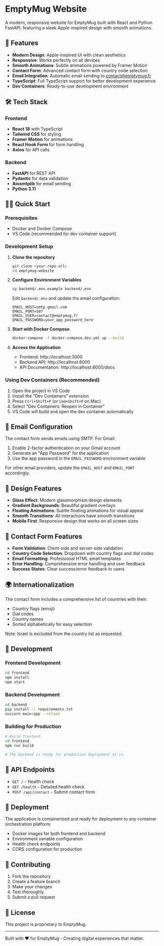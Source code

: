 # EmptyMug Website

A modern, responsive website for EmptyMug built with React and Python FastAPI, featuring a sleek Apple-inspired design with smooth animations.

## 🚀 Features

- **Modern Design**: Apple-inspired UI with clean aesthetics
- **Responsive**: Works perfectly on all devices
- **Smooth Animations**: Subtle animations powered by Framer Motion
- **Contact Form**: Advanced contact form with country code selection
- **Email Integration**: Automatic email sending to contact@emptymug.fr
- **TypeScript**: Full TypeScript support for better development experience
- **Dev Containers**: Ready-to-use development environment

## 🛠️ Tech Stack

### Frontend
- **React 18** with TypeScript
- **Tailwind CSS** for styling
- **Framer Motion** for animations
- **React Hook Form** for form handling
- **Axios** for API calls

### Backend
- **FastAPI** for REST API
- **Pydantic** for data validation
- **Aiosmtplib** for email sending
- **Python 3.11**

## 🏃‍♂️ Quick Start

### Prerequisites
- Docker and Docker Compose
- VS Code (recommended for dev container support)

### Development Setup

1. **Clone the repository**
   ```bash
   git clone <your-repo-url>
   cd emptymug-website
   ```

2. **Configure Environment Variables**
   ```bash
   cp backend/.env.example backend/.env
   ```
   
   Edit `backend/.env` and update the email configuration:
   ```env
   EMAIL_HOST=smtp.gmail.com
   EMAIL_PORT=587
   EMAIL_USER=contact@emptymug.fr
   EMAIL_PASSWORD=your_app_password_here
   ```

3. **Start with Docker Compose**
   ```bash
   docker-compose -f docker-compose.dev.yml up --build
   ```

4. **Access the Application**
   - Frontend: http://localhost:3000
   - Backend API: http://localhost:8000
   - API Documentation: http://localhost:8000/docs

### Using Dev Containers (Recommended)

1. Open the project in VS Code
2. Install the "Dev Containers" extension
3. Press `Ctrl+Shift+P` (or `Cmd+Shift+P` on Mac)
4. Select "Dev Containers: Reopen in Container"
5. VS Code will build and open the dev container automatically

## 📧 Email Configuration

The contact form sends emails using SMTP. For Gmail:

1. Enable 2-factor authentication on your Gmail account
2. Generate an "App Password" for the application
3. Use the app password in the `EMAIL_PASSWORD` environment variable

For other email providers, update the `EMAIL_HOST` and `EMAIL_PORT` accordingly.

## 🎨 Design Features

- **Glass Effect**: Modern glassmorphism design elements
- **Gradient Backgrounds**: Beautiful gradient overlays
- **Floating Animations**: Subtle floating animations for visual appeal
- **Smooth Transitions**: All interactions have smooth transitions
- **Mobile First**: Responsive design that works on all screen sizes

## 📱 Contact Form Features

- **Form Validation**: Client-side and server-side validation
- **Country Code Selection**: Dropdown with country flags and dial codes
- **Email Formatting**: Professional HTML email templates
- **Error Handling**: Comprehensive error handling and user feedback
- **Success States**: Clear success/error feedback to users

## 🌍 Internationalization

The contact form includes a comprehensive list of countries with their:
- Country flags (emoji)
- Dial codes
- Country names
- Sorted alphabetically for easy selection

Note: Israel is excluded from the country list as requested.

## 🔧 Development

### Frontend Development
```bash
cd frontend
npm install
npm start
```

### Backend Development
```bash
cd backend
pip install -r requirements.txt
uvicorn main:app --reload
```

### Building for Production
```bash
# Build frontend
cd frontend
npm run build

# The backend is ready for production deployment as-is
```

## 📝 API Endpoints

- `GET /` - Health check
- `GET /health` - Detailed health check
- `POST /api/contact` - Submit contact form

## 🚀 Deployment

The application is containerized and ready for deployment to any container orchestration platform:

- Docker images for both frontend and backend
- Environment variable configuration
- Health check endpoints
- CORS configuration for production

## 🤝 Contributing

1. Fork the repository
2. Create a feature branch
3. Make your changes
4. Test thoroughly
5. Submit a pull request

## 📄 License

This project is proprietary to EmptyMug.

---

Built with ❤️ for EmptyMug - Creating digital experiences that matter.
